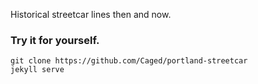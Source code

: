 Historical streetcar lines then and now.

### Try it for yourself.

```
git clone https://github.com/Caged/portland-streetcar
jekyll serve
```
